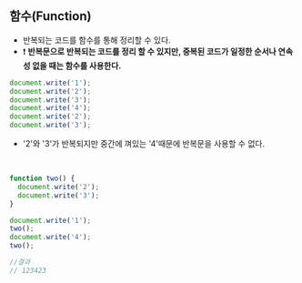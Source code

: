 ## 함수(Function)
- 반복되는 코드를 함수를 통해 정리할 수 있다.
- ❗ **반복문으로 반복되는 코드를 정리 할 수 있지만, 중복된 코드가 일정한 순서나 연속성 없을 때는 함수를 사용한다.**

```javascript
document.write('1');
document.write('2');
document.write('3');
document.write('4');
document.write('2');
document.write('3');

```
- '2'와 '3'가 반복되지만 중간에 껴있는 '4'때문에 반복문을 사용할 수 없다.

<br>

```javascript
function two() {
  document.write('2');
  document.write('3');
}

document.write('1');
two();
document.write('4');
two();

//결과
// 123423

```
